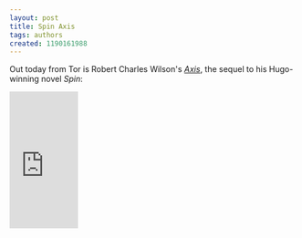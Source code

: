 ```yaml
---
layout: post
title: Spin Axis
tags: authors
created: 1190161988
---
```

Out today from Tor is Robert Charles Wilson's <a href="http://www.amazon.com/Axis-Robert-Charles-Wilson/dp/0765309394/"><em>Axis</em></a>, the sequel to his Hugo-winning novel <em>Spin</em>:

<iframe src="http://rcm.amazon.com/e/cm?t=mcdema-20&o=1&p=8&l=as1&asins=0765309394&fc1=000000&IS2=1&lt1=_top&lc1=C86C00&bc1=FFFFE3&bg1=FFFFE3&f=ifr" style="width:120px;height:240px;" scrolling="no" marginwidth="0" marginheight="0" frameborder="0"></iframe>
